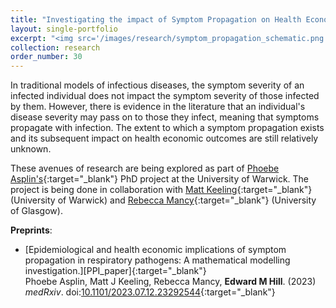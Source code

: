 ```yaml
---
title: "Investigating the impact of Symptom Propagation on Health Economic Outcomes"
layout: single-portfolio
excerpt: "<img src='/images/research/symptom_propagation_schematic.png' alt=''>"
collection: research
order_number: 30
---
```


[PA_link]: https://warwick.ac.uk/fac/sci/mathsys/people/students/mathsysii/asplin/
[MK_link]: https://www2.warwick.ac.uk/fac/sci/maths/people/staff/matt_keeling/
[RM_link]: https://www.gla.ac.uk/research/az/boydorr/people/byname/rebeccamancy/

In traditional models of infectious diseases, the symptom severity of an infected individual does not impact the symptom severity of those infected by them. However, there is evidence in the literature that an individual's disease severity may pass on to those they infect, meaning that symptoms propagate with infection. The extent to which a symptom propagation exists and its subsequent impact on health economic outcomes are still relatively unknown.

These avenues of research are being explored as part of [Phoebe Asplin's][PA_link]{:target="_blank"} PhD project at the University of Warwick. The project is being done in collaboration with [Matt Keeling][MK_link]{:target="_blank"} (University of Warwick) and [Rebecca Mancy][RM_link]{:target="_blank"} (University of Glasgow).

**Preprints**:

* [Epidemiological and health economic implications of symptom propagation in respiratory pathogens: A mathematical modelling investigation.][PPI_paper]{:target="_blank"}<br/>
Phoebe Asplin, Matt J Keeling, Rebecca Mancy, **Edward M Hill**. (2023)<br/>
*medRxiv*. doi:[10.1101&#47;2023.07.12.23292544](https://doi.org/10.1101/2023.07.12.23292544){:target="_blank"}<br/>